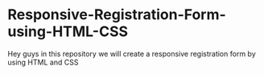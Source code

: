 # Responsive-Registration-Form-using-HTML-CSS
Hey guys in this repository we will create a responsive registration form by using HTML and CSS
